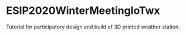 # ESIP2020WinterMeetingIoTwx
Tutorial for participatory design and build of 3D printed weather station.
